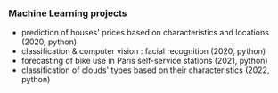 ### Machine Learning projects  
- prediction of houses' prices based on characteristics and locations (2020, python)
- classification & computer vision : facial recognition (2020, python)
- forecasting of bike use in Paris self-service stations (2021, python)
- classification of clouds' types based on their characteristics (2022, python)
